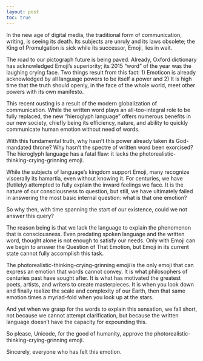 ```yaml
---
layout: post
toc: true
---
```

In the new age of digital media, the traditional form of communication, writing, is seeing its death. Its subjects are unruly and its laws obsolete; the King of Promulgation is sick while its successor, Emoji, lies in wait.


The road to our pictograph future is being paved. Already, Oxford dictionary has acknowledged Emoji’s superiority; its 2015 “word” of the year was the laughing crying face. Two things result from this fact: 1) Emoticon is already acknowledged by all language powers to be itself a power and 2) It is high time that the truth should openly, in the face of the whole world, meet other powers with its own manifesto.


This recent ousting is a result of the modern globalization of communication. While the written word plays an all-too-integral role to be fully replaced, the new “hieroglyph language” offers numerous benefits in our new society, chiefly being its efficiency, nature, and ability to quickly communicate human emotion without need of words.


With this fundamental truth, why hasn’t this power already taken its God-mandated throne? Why hasn’t the spectre of written word been exorcised? The hieroglyph language has a fatal flaw: it lacks the photorealistic-thinking-crying-grinning emoji.


While the subjects of language’s kingdom support Emoji, many recognize viscerally its hamartia, even without knowing it. For centuries, we have (futilely) attempted to fully explain the inward feelings we face. It is the nature of our consciousness to question, but still, we have ultimately failed in answering the most basic internal question: what is that one emotion?


So why then, with time spanning the start of our existence, could we not answer this query?


The reason being is that we lack the language to explain the phenomenon that is consciousness. Even predating spoken language and the written word, thought alone is not enough to satisfy our needs. Only with Emoji can we begin to answer the Question of That Emotion, but Emoji in its current state cannot fully accomplish this task.


The photorealistic-thinking-crying-grinning emoji is the only emoji that can express an emotion that words cannot convey. It is what philosophers of centuries past have sought after. It is what has motivated the greatest poets, artists, and writers to create masterpieces. It is when you look down and finally realize the scale and complexity of our Earth, then that same emotion times a myriad-fold when you look up at the stars.


And yet when we grasp for the words to explain this sensation, we fall short, not because we cannot attempt clarification, but because the written language doesn’t have the capacity for expounding this.


So please, Unicode, for the good of humanity, approve the photorealistic-thinking-crying-grinning emoji.


Sincerely, everyone who has felt this emotion.
